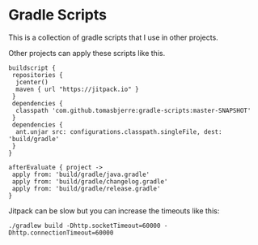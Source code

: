 # Gradle Scripts

This is a collection of gradle scripts that I use in other projects.


Other projects can apply these scripts like this.

```
buildscript {
 repositories {
  jcenter()
  maven { url "https://jitpack.io" }
 }
 dependencies {
  classpath 'com.github.tomasbjerre:gradle-scripts:master-SNAPSHOT'
 }
 dependencies {
  ant.unjar src: configurations.classpath.singleFile, dest: 'build/gradle'
 }
}

afterEvaluate { project ->
 apply from: 'build/gradle/java.gradle'
 apply from: 'build/gradle/changelog.gradle'
 apply from: 'build/gradle/release.gradle'
}
```

Jitpack can be slow but you can increase the timeouts like this:
```
./gradlew build -Dhttp.socketTimeout=60000 -Dhttp.connectionTimeout=60000
```

